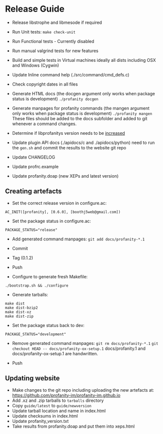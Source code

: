 # Release Guide

* Release libstrophe and libmesode if required

* Run Unit tests: `make check-unit`
* Run Functional tests - Currently disabled
* Run manual valgrind tests for new features
* Build and simple tests in Virtual machines ideally all dists including OSX and Windows (Cygwin)

* Update Inline command help (./src/command/cmd_defs.c)
* Check copyright dates in all files

* Generate HTML docs (the docgen argument only works when package status is development)
    `./profanity docgen`

* Generate manpages for profanity commands (the mangen argument only works when package status is development)
    `./profanity mangen`
  These files should be added to the docs subfolder and added to git whenever a command changes.

* Determine if libprofanitys version needs to be [increased](https://github.com/profanity-im/profanity/issues/973)
* Update plugin API docs (./apidocs/c and ./apidocs/python) need to run the `gen.sh` and commit the results to the website git repo
* Update CHANGELOG
* Update profrc.example
* Update profanity.doap (new XEPs and latest version)

## Creating artefacts
* Set the correct release version in configure.ac:

```
AC_INIT([profanity], [0.6.0], [boothj5web@gmail.com])
```

* Set the package status in configure.ac:

```
PACKAGE_STATUS="release"
```

* Add generated command manpages: `git add docs/profanity-*.1`

* Commit
* Tag (0.1.2)
* Push

* Configure to generate fresh Makefile:

```
./bootstrap.sh && ./configure
```

* Generate tarballs:

```
make dist
make dist-bzip2
make dist-xz
make dist-zip
```

* Set the package status back to dev:

```
PACKAGE_STATUS="development"
```

* Remove generated command manpages:
  `git rm docs/profanity-*.1`
  `git checkout HEAD -- docs/profanity-ox-setup.1`
  docs/profanity.1 and docs/profanity-ox-setup.1 are handwritten.

* Push

## Updating website
  * Make changes to the git repo including uploading the new artefacts at:
        https://github.com/profanity-im/profanity-im.github.io
  * Add .xz and .zip tarballs to `tarballs` directory
  * Copy `guide/latest` to `guide/newversion`
  * Update tarball location and name in index.html
  * Update checksums in index.html
  * Update profanity_version.txt
  * Take results from profanity.doap and put them into xeps.html
